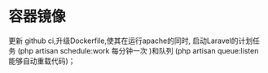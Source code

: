 # 容器镜像

更新 github ci,升级Dockerfile,使其在运行apache的同时, 启动Laravel的计划任务 (php artisan schedule:work 每分钟一次 )和队列 (php artisan queue:listen 能够自动重载代码)；